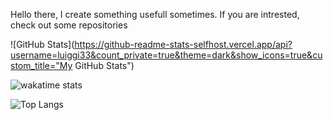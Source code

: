 Hello there, I create something usefull sometimes.
If you are intrested, check out some repositories

![GitHub Stats](https://github-readme-stats-selfhost.vercel.app/api?username=luiggi33&count_private=true&theme=dark&show_icons=true&custom_title="My GitHub Stats")

![wakatime stats](https://github-readme-stats-selfhost.vercel.app/api/wakatime?username=luiggi33&theme=dark)

![Top Langs](https://github-readme-stats-selfhost.vercel.app/api/top-langs/?username=luiggi33&layout=compact&theme=dark)
